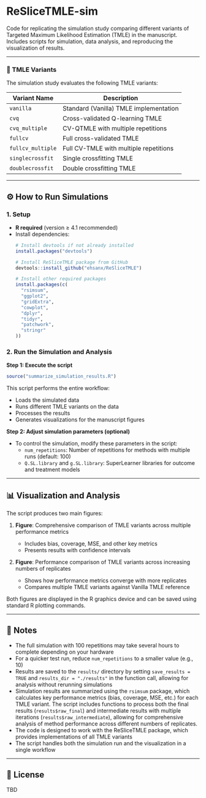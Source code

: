 # ReSliceTMLE-sim

Code for replicating the simulation study comparing different variants of Targeted Maximum Likelihood Estimation (TMLE) in the manuscript. Includes scripts for simulation, data analysis, and reproducing the visualization of results.

---
### 📂 TMLE Variants
The simulation study evaluates the following TMLE variants:

| **Variant Name**       | **Description**                                           |
|-------------------------|------------------------------------------------------------|
| `vanilla`              | Standard (Vanilla) TMLE implementation                     |
| `cvq`                  | Cross-validated Q-learning TMLE                            |
| `cvq_multiple`         | CV-QTMLE with multiple repetitions                         |
| `fullcv`               | Full cross-validated TMLE                                  |
| `fullcv_multiple`      | Full CV-TMLE with multiple repetitions                     |
| `singlecrossfit`       | Single crossfitting TMLE                                   |
| `doublecrossfit`       | Double crossfitting TMLE                                   |

---
## ⚙️ How to Run Simulations

### 1. Setup
- **R required** (version ≥ 4.1 recommended)
- Install dependencies:
  ```r
  # Install devtools if not already installed
  install.packages("devtools")
  
  # Install ReSliceTMLE package from GitHub
  devtools::install_github("ehsanx/ReSliceTMLE")
  
  # Install other required packages
  install.packages(c(
    "rsimsum",
    "ggplot2",
    "gridExtra",
    "cowplot",
    "dplyr",
    "tidyr",
    "patchwork",
    "stringr"
  ))
  ```

### 2. Run the Simulation and Analysis
**Step 1: Execute the script**
```r
source("summarize_simulation_results.R")
```
This script performs the entire workflow:
- Loads the simulated data
- Runs different TMLE variants on the data
- Processes the results
- Generates visualizations for the manuscript figures

**Step 2: Adjust simulation parameters (optional)**
- To control the simulation, modify these parameters in the script:
  - `num_repetitions`: Number of repetitions for methods with multiple runs (default: 100)
  - `Q.SL.library` and `g.SL.library`: SuperLearner libraries for outcome and treatment models

---
## 📊 Visualization and Analysis

The script produces two main figures:

1. **Figure**: Comprehensive comparison of TMLE variants across multiple performance metrics
   - Includes bias, coverage, MSE, and other key metrics
   - Presents results with confidence intervals

2. **Figure**: Performance comparison of TMLE variants across increasing numbers of replicates
   - Shows how performance metrics converge with more replicates
   - Compares multiple TMLE variants against Vanilla TMLE reference

Both figures are displayed in the R graphics device and can be saved using standard R plotting commands.

---
## 📝 Notes
- The full simulation with 100 repetitions may take several hours to complete depending on your hardware
- For a quicker test run, reduce `num_repetitions` to a smaller value (e.g., 10)
- Results are saved to the `results/` directory by setting `save_results = TRUE` and `results_dir = "./results"` in the function call, allowing for analysis without rerunning simulations
- Simulation results are summarized using the `rsimsum` package, which calculates key performance metrics (bias, coverage, MSE, etc.) for each TMLE variant. The script includes functions to process both the final results (`results$raw_final`) and intermediate results with multiple iterations (`results$raw_intermediate`), allowing for comprehensive analysis of method performance across different numbers of replicates.
- The code is designed to work with the ReSliceTMLE package, which provides implementations of all TMLE variants
- The script handles both the simulation run and the visualization in a single workflow

---
## 📄 License
TBD

